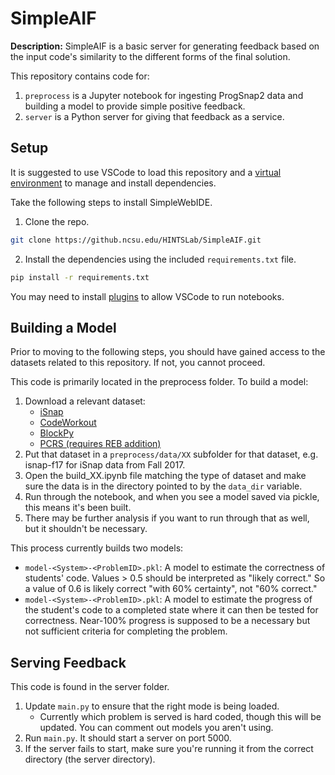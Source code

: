 # SimpleAIF

**Description:** SimpleAIF is a basic server for generating feedback based on the input code's similarity to the different forms of the final solution. 

This repository contains code for:

1. ``preprocess`` is a Jupyter notebook for ingesting ProgSnap2 data and building a model to provide simple positive feedback.
2. ``server`` is a Python server for giving that feedback as a service.

## Setup

It is suggested to use VSCode to load this repository and a [virtual environment](https://code.visualstudio.com/docs/python/environments) to manage and install dependencies.

Take the following steps to install SimpleWebIDE.

1. Clone the repo.
```bash
git clone https://github.ncsu.edu/HINTSLab/SimpleAIF.git
```
2. Install the dependencies using the included ``requirements.txt`` file.
```bash
pip install -r requirements.txt
```

You may need to install [plugins](https://code.visualstudio.com/blogs/2021/11/08/custom-notebooks) to allow VSCode to run notebooks.

## Building a Model

Prior to moving to the following steps, you should have gained access to the datasets  related to this repository. If not, you cannot proceed.

This code is primarily located in the preprocess folder. To build a model:
1. Download a relevant dataset:
    - [iSnap](https://drive.google.com/drive/folders/1-YmMG3bjvPWwrDMQwL7Iv7Ul20vc9LwX?usp=share_link)
    - [CodeWorkout](https://drive.google.com/drive/u/0/folders/19omPPbv4io84RHjuR2mvdYuZky13sGOH)
    - [BlockPy](https://drive.google.com/drive/u/0/folders/1yJKOHsX36YGiV5pxYlXoftsomVo0cyLi)
    - [PCRS (requires REB addition)](https://drive.google.com/drive/folders/1GHFtyL1oAbbURD5LYw613YaO7_pfKydw?usp=sharing)
2. Put that dataset in a ``preprocess/data/XX`` subfolder for that dataset, e.g. isnap-f17 for iSnap data from Fall 2017.
3. Open the build_XX.ipynb file matching the type of dataset and make sure the data is in the directory pointed to by the `data_dir` variable.
4. Run through the notebook, and when you see a model saved via pickle, this means it's been built. 
5. There may be further analysis if you want to run through that as well, but it shouldn't be necessary.

This process currently builds two models:
- ``model-<System>-<ProblemID>.pkl``: A model to estimate the correctness of students' code. Values > 0.5 should be interpreted as "likely correct." So a value of 0.6 is likely correct "with 60% certainty", not "60% correct."
- ``model-<System>-<ProblemID>.pkl``: A model to estimate the progress of the student's code to a completed state where it can then be tested for correctness. Near-100% progress is supposed to be a necessary but not sufficient criteria for completing the problem.

## Serving Feedback
This code is found in the server folder.
1. Update ``main.py`` to ensure that the right mode is being loaded.
    - Currently which problem is served is hard coded, though this will be updated. You can comment out models you aren't using.
2. Run ``main.py``. It should start a server on port 5000.
3. If the server fails to start, make sure you're running it from the correct directory (the server directory).